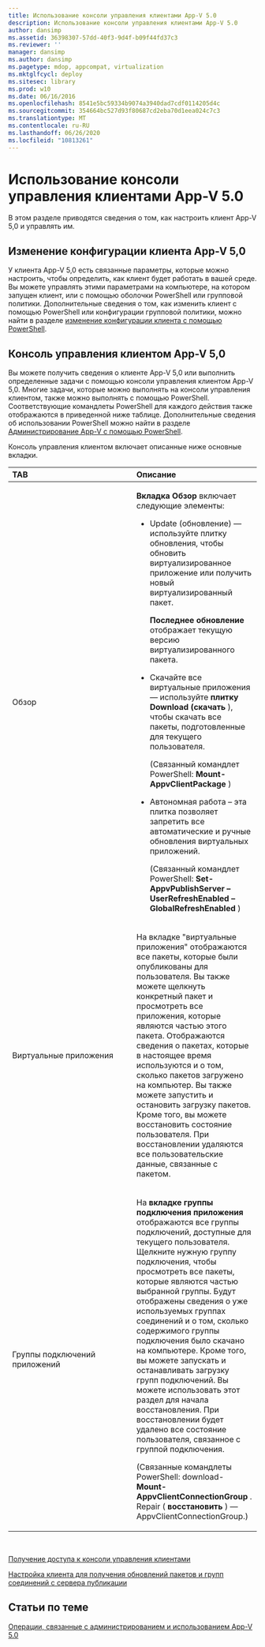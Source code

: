 ```yaml
---
title: Использование консоли управления клиентами App-V 5.0
description: Использование консоли управления клиентами App-V 5.0
author: dansimp
ms.assetid: 36398307-57dd-40f3-9d4f-b09f44fd37c3
ms.reviewer: ''
manager: dansimp
ms.author: dansimp
ms.pagetype: mdop, appcompat, virtualization
ms.mktglfcycl: deploy
ms.sitesec: library
ms.prod: w10
ms.date: 06/16/2016
ms.openlocfilehash: 8541e5bc59334b9074a3940dad7cdf0114205d4c
ms.sourcegitcommit: 354664bc527d93f80687cd2eba70d1eea024c7c3
ms.translationtype: MT
ms.contentlocale: ru-RU
ms.lasthandoff: 06/26/2020
ms.locfileid: "10813261"
---
```

# Использование консоли управления клиентами App-V 5.0


В этом разделе приводятся сведения о том, как настроить клиент App-V 5,0 и управлять им.

## Изменение конфигурации клиента App-V 5,0


У клиента App-V 5,0 есть связанные параметры, которые можно настроить, чтобы определить, как клиент будет работать в вашей среде. Вы можете управлять этими параметрами на компьютере, на котором запущен клиент, или с помощью оболочки PowerShell или групповой политики. Дополнительные сведения о том, как изменить клиент с помощью PowerShell или конфигурации групповой политики, можно найти в разделе [изменение конфигурации клиента с помощью PowerShell](how-to-modify-client-configuration-by-using-powershell.md).

## <a href="" id="the-app-v-5-0-client-management-console-"></a>Консоль управления клиентом App-V 5,0


Вы можете получить сведения о клиенте App-V 5,0 или выполнить определенные задачи с помощью консоли управления клиентом App-V 5,0. Многие задачи, которые можно выполнять на консоли управления клиентом, также можно выполнять с помощью PowerShell. Соответствующие командлеты PowerShell для каждого действия также отображаются в приведенной ниже таблице. Дополнительные сведения об использовании PowerShell можно найти в разделе [Администрирование App-V с помощью PowerShell](administering-app-v-by-using-powershell.md).

Консоль управления клиентом включает описанные ниже основные вкладки.

<table>
<colgroup>
<col width="50%" />
<col width="50%" />
</colgroup>
<thead>
<tr class="header">
<th align="left">TAB</th>
<th align="left">Описание</th>
</tr>
</thead>
<tbody>
<tr class="odd">
<td align="left"><p>Обзор</p></td>
<td align="left"><p><strong>Вкладка Обзор </strong> включает следующие элементы:</p>
<ul>
<li><p>Update (обновление) — используйте <strong> </strong> плитку обновления, чтобы обновить виртуализированное приложение или получить новый виртуализированный пакет.</p>
<p><strong>Последнее обновление </strong> отображает текущую версию виртуализированного пакета.</p></li>
<li><p>Скачайте все виртуальные приложения — используйте <strong> плитку Download (скачать </strong> ), чтобы скачать все пакеты, подготовленные для текущего пользователя.</p>
<p>(Связанный командлет PowerShell: <strong> Mount-AppvClientPackage </strong> )</p>
<p></p></li>
<li><p>Автономная работа – эта плитка позволяет запретить все автоматические и ручные обновления виртуальных приложений.</p>
<p>(Связанный командлет PowerShell: <strong> Set-AppvPublishServer – UserRefreshEnabled – GlobalRefreshEnabled </strong> )</p></li>
</ul></td>
</tr>
<tr class="even">
<td align="left"><p>Виртуальные приложения</p></td>
<td align="left"><p>На <strong> </strong> вкладке "виртуальные приложения" отображаются все пакеты, которые были опубликованы для пользователя. Вы также можете щелкнуть конкретный пакет и просмотреть все приложения, которые являются частью этого пакета. Отображаются сведения о пакетах, которые в настоящее время используются и о том, сколько пакетов загружено на компьютер. Вы также можете запустить и остановить загрузку пакетов. Кроме того, вы можете восстановить состояние пользователя. При восстановлении удаляются все пользовательские данные, связанные с пакетом.</p>
<p></p></td>
</tr>
<tr class="odd">
<td align="left"><p>Группы подключений приложений</p></td>
<td align="left"><p>На <strong> вкладке группы подключения приложения </strong> отображаются все группы подключений, доступные для текущего пользователя. Щелкните нужную группу подключения, чтобы просмотреть все пакеты, которые являются частью выбранной группы. Будут отображены сведения о уже используемых группах соединений и о том, сколько содержимого группы подключения было скачано на компьютере. Кроме того, вы можете запускать и останавливать загрузку групп подключений. Вы можете использовать этот раздел для начала восстановления. При восстановлении будет удалено все состояние пользователя, связанное с группой подключения.</p>
<p>(Связанные командлеты PowerShell: download- <strong> Mount-AppvClientConnectionGroup </strong> . Repair ( <strong> восстановить </strong> ) — AppvClientConnectionGroup.)</p>
<p></p></td>
</tr>
</tbody>
</table>

 

[Получение доступа к консоли управления клиентами](how-to-access-the-client-management-console.md)

[Настройка клиента для получения обновлений пакетов и групп соединений с сервера публикации](how-to-configure-the-client-to-receive-package-and-connection-groups-updates-from-the-publishing-server-beta.md)






## Статьи по теме


[Операции, связанные с администрированием и использованием App-V 5.0](operations-for-app-v-50.md)

 

 





